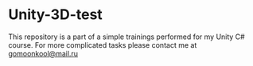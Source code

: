 # Unity-3D-test

This repository is a part of a simple trainings performed for my Unity C# course.
For more complicated tasks please contact me at gomoonkool@mail.ru

